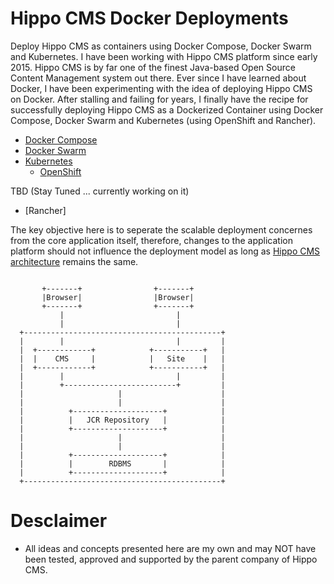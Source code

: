 Hippo CMS Docker Deployments
=============================
Deploy Hippo CMS as containers using Docker Compose, Docker Swarm and Kubernetes. I have been working with Hippo CMS platform since early 2015. Hippo CMS is by far one of the finest Java-based Open Source Content Management system out there. Ever since I have learned about Docker, I have been experimenting with the idea of deploying Hippo CMS on Docker. After stalling and failing for years, I finally have the recipe for successfully deploying Hippo CMS as a Dockerized Container using Docker Compose, Docker Swarm and Kubernetes (using OpenShift and Rancher). 

* [Docker Compose](https://github.com/maheshacharya/hippo-docker-deployments/blob/master/docker-compose/README.md)
* [Docker Swarm](https://github.com/maheshacharya/hippo-docker-deployments/tree/master/docker-swarm)
* [Kubernetes](https://github.com/maheshacharya/hippo-docker-deployments/tree/master/kubernetes)
  * [OpenShift](https://github.com/maheshacharya/hippo-docker-deployments/blob/master/kubernetes/openshift/README.md)

TBD (Stay Tuned ... currently working on it)
 * [Rancher]

The key objective here is to seperate the scalable deployment concernes from the core application itself, therefore, changes to the application platform should not influence the deployment model as long as [Hippo CMS architecture](https://www.onehippo.org/library/architecture/hippo-cms-architecture.html) remains the same.
```
                                                    
       +-------+                +-------+         
       |Browser|                |Browser|             
       +-------+                +-------+          
           |                         |               
           |                         |                
  +--------------------------------------------+     
  |        |                         |         |
  |  +------------+            +-----------+   |      
  |  |    CMS     |            |   Site    |   |      
  |  +------------+            +-----------+   |      
  |        |                         |         |       
  |        +-------------------------+         |       
  |                     |                      |      
  |                     |                      |       
  |          +--------------------+            |      
  |          |   JCR Repository   |            |     
  |          +--------------------+            |      
  |                     |                      |      
  |                     |                      |    
  |          +--------------------+            |    
  |          |        RDBMS       |            |     
  |          +--------------------+            |   
  +--------------------------------------------+    
```

Desclaimer
==========
* All ideas and concepts presented here are my own and may NOT have been tested, approved and supported by the parent company of Hippo CMS.

